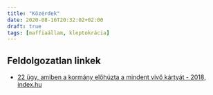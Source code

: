 ```yaml
---
title: "Közérdek"
date: 2020-08-16T20:32:02+02:00
draft: true
tags: [maffiaállam, kleptokrácia]
---
```


## Feldolgozatlan linkek

- [22 ügy, amiben a kormány előhúzta a mindent vivő kártyát - 2018, index.hu](https://index.hu/gazdasag/2018/12/07/nemzetstrategiai_szempontbol_kiemelt_jelentosegu_osszefonodasok_2018_vegeig/)

